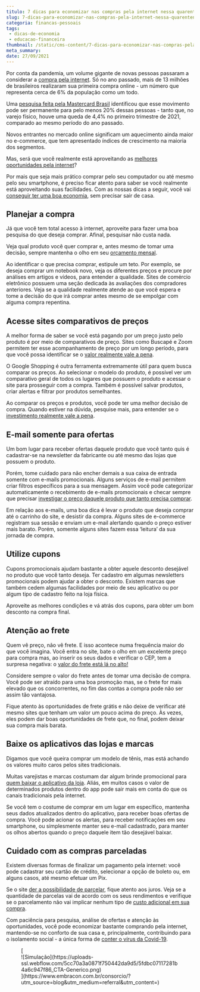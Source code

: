 ```yaml
---
titulo: 7 dicas para economizar nas compras pela internet nessa quarentena
slug: 7-dicas-para-economizar-nas-compras-pela-internet-nessa-quarentena
categoria: financas-pessoais
tags:
 - dicas-de-economia
 - educacao-financeira
thumbnail: /static/cms-content/7-dicas-para-economizar-nas-compras-pela-internet-nessa-quarentena.jpg
meta_summary: 
date: 27/09/2021
---
```

Por conta da pandemia, um volume gigante de novas pessoas passaram a considerar a [compra pela internet](https://www.embracon.com.br/blog/habitos-de-consumo-antes-durante-e-pos-pandemia). Só no ano passado, mais de 13 milhões de brasileiros realizaram sua primeira compra online - um número que representa cerca de 6% da população como um todo.

Uma [pesquisa feita pela Mastercard Brasil](https://www1.folha.uol.com.br/mercado/2021/05/novos-empresarios-abrem-negocios-direto-no-online.shtml?utm_source=newsletter&utm_medium=email&utm_campaign=newsmercado) identificou que esse movimento pode ser permanente para pelo menos 20% dessas pessoas - tanto que, no varejo físico, houve uma queda de 4,4% no primeiro trimestre de 2021, comparado ao mesmo período do ano passado.

Novos entrantes no mercado online significam um aquecimento ainda maior no e-commerce, que tem apresentado índices de crescimento na maioria dos segmentos.

Mas, será que você realmente está aproveitando as [melhores oportunidades pela internet](https://www.embracon.com.br/blog/como-guardar-dinheiro-em-tempos-de-pandemia)?

Por mais que seja mais prático comprar pelo seu computador ou até mesmo pelo seu smartphone, é preciso ficar atento para saber se você realmente está aproveitando suas facilidades. Com as nossas dicas a seguir, você vai [conseguir ter uma boa economia](https://www.embracon.com.br/blog/10-importantes-dicas-para-economizar-nas-compras-de-casa), sem precisar sair de casa.

Planejar a compra 
------------------

Já que você tem total acesso à internet, aproveite para fazer uma boa pesquisa do que deseja comprar. Afinal, pesquisar não custa nada.

Veja qual produto você quer comprar e, antes mesmo de tomar uma decisão, sempre mantenha o olho em seu [orçamento mensal](https://www.embracon.com.br/blog/como-fazer-um-orcamento-familiar-sem-erro).

Ao identificar o que precisa comprar, estipule um teto. Por exemplo, se deseja comprar um notebook novo, veja os diferentes preços e procure por análises em artigos e vídeos, para entender a qualidade. Sites de comércio eletrônico possuem uma seção dedicada às avaliações dos compradores anteriores. Veja se a qualidade realmente atende ao que você espera e tome a decisão do que irá comprar antes mesmo de se empolgar com alguma compra repentina.

Acesse sites comparativos de preços 
------------------------------------

A melhor forma de saber se você está pagando por um preço justo pelo produto é por meio de comparativos de preço. Sites como Buscapé e Zoom permitem ter esse acompanhamento de preço por um longo período, para que você possa identificar se o [valor realmente vale a pena](https://www.embracon.com.br/blog/afinal-quais-sao-as-diferencas-entre-poupar-economizar-e-investir).

O Google Shopping é outra ferramenta extremamente útil para quem busca comparar os preços. Ao selecionar o modelo do produto, é possível ver um comparativo geral de todos os lugares que possuem o produto e acessar o site para prosseguir com a compra. Também é possível salvar produtos, criar alertas e filtrar por produtos semelhantes.

Ao comparar os preços e produtos, você pode ter uma melhor decisão de compra. Quando estiver na dúvida, pesquise mais, para entender se o [investimento realmente vale a pena](https://www.embracon.com.br/blog/8-motivos-que-comprovam-que-consorcio-e-investimento).

E-mail somente para ofertas 
----------------------------

Um bom lugar para receber ofertas daquele produto que você tanto quis é cadastrar-se na newsletter da fabricante ou até mesmo das lojas que possuem o produto.

Porém, tome cuidado para não encher demais a sua caixa de entrada somente com e-mails promocionais. Alguns serviços de e-mail permitem criar filtros específicos para a sua mensagem. Assim você pode categorizar automaticamente o recebimento de e-mails promocionais e checar sempre que precisar [investigar o preço daquele produto que tanto precisa comprar](https://www.embracon.com.br/blog/4-dicas-para-conseguir-uma-boa-negociacao-na-hora-de-adquirir-o-seu-bem).

Em relação aos e-mails, uma boa dica é levar o produto que deseja comprar até o carrinho do site, e desistir da compra. Alguns sites de e-commerce registram sua sessão e enviam um e-mail alertando quando o preço estiver mais barato. Porém, somente alguns sites fazem essa ‘leitura’ da sua jornada de compra.

Utilize cupons 
---------------

Cupons promocionais ajudam bastante a obter aquele desconto desejável no produto que você tanto deseja. Ter cadastro em algumas newsletters promocionais podem ajudar a obter o desconto. Existem marcas que também cedem algumas facilidades por meio de seu aplicativo ou por algum tipo de cadastro feito na loja física.

Aproveite as melhores condições e vá atrás dos cupons, para obter um bom desconto na compra final.

Atenção ao frete 
-----------------

Quem vê preço, não vê frete. E isso acontece numa frequência maior do que você imagina. Você entra no site, bate o olho em um excelente preço para compra mas, ao inserir os seus dados e verificar o CEP, tem a surpresa negativa: o [valor do frete está lá no alto!](https://www.embracon.com.br/blog/14-dicas-de-economia-para-colocar-em-pratica)

Considere sempre o valor do frete antes de tomar uma decisão de compra. Você pode ser atraído para uma boa promoção mas, se o frete for mais elevado que os concorrentes, no fim das contas a compra pode não ser assim tão vantajosa.

Fique atento às oportunidades de frete grátis e não deixe de verificar até mesmo sites que tenham um valor um pouco acima do preço. Às vezes, eles podem dar boas oportunidades de frete que, no final, podem deixar sua compra mais barata.

Baixe os aplicativos das lojas e marcas 
----------------------------------------

Digamos que você queira comprar um modelo de tênis, mas está achando os valores muito caros pelos sites tradicionais.

Muitas varejistas e marcas costumam dar algum brinde promocional para [quem baixar o aplicativo da loja](https://www.embracon.com.br/blog/4-aplicativos-de-financas-para-te-ajudar-a-economizar-mais-dinheiro). Aliás, em muitos casos o valor de determinados produtos dentro do app pode sair mais em conta do que os canais tradicionais pela internet.

Se você tem o costume de comprar em um lugar em específico, mantenha seus dados atualizados dentro do aplicativo, para receber boas ofertas de compra. Você pode acionar os alertas, para receber notificações em seu smartphone, ou simplesmente manter seu e-mail cadastrado, para manter os olhos abertos quando o preço daquele item tão desejável baixar.

Cuidado com as compras parceladas 
----------------------------------

Existem diversas formas de finalizar um pagamento pela internet: você pode cadastrar seu cartão de crédito, selecionar a opção de boleto ou, em alguns casos, até mesmo efetuar um Pix.

Se o site [der a possibilidade de parcelar](https://www.embracon.com.br/blog/pagar-a-vista-ou-parcelado-o-que-e-melhor), fique atento aos juros. Veja se a quantidade de parcelas vai de acordo com os seus rendimentos e verifique se o parcelamento não vai implicar nenhum tipo de [custo adicional em sua compra](https://www.embracon.com.br/blog/como-os-juros-afetam-a-sua-vida).

Com paciência para pesquisa, análise de ofertas e atenção às oportunidades, você pode economizar bastante comprando pela internet, mantendo-se no conforto de sua casa e, principalmente, contribuindo para o isolamento social - a única forma de [conter o vírus da Covid-19](https://www.embracon.com.br/blog/35-coisas-para-fazer-quando-a-pandemia-passar).

<figure class="w-richtext-figure-type-image w-richtext-align-center">[<div>![Simulação](https://uploads-ssl.webflow.com/5cc70a3a0871f750442da9d5/5fdbc07117281b4a6c947f86_CTA-Generico.png)</div>](https://www.embracon.com.br/consorcio/?utm_source=blog&utm_medium=referral&utm_content=)</figure>
